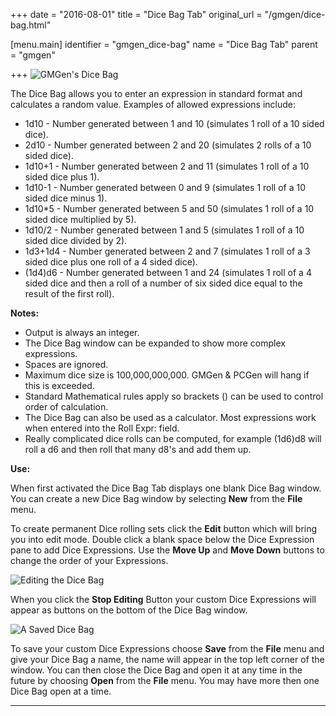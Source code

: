 +++
date = "2016-08-01"
title = "Dice Bag Tab"
original_url = "/gmgen/dice-bag.html"

[menu.main]
    identifier = "gmgen_dice-bag"
    name = "Dice Bag Tab"
    parent = "gmgen"
    
+++
![GMGen's Dice
Bag](../images/gmgen/plugins/dicebag/gmgen_08_dicebagtab.png)

The Dice Bag allows you to enter an expression in standard format and
calculates a random value. Examples of allowed expressions include:

-   1d10 - Number generated between 1 and 10 (simulates 1 roll of a 10
    sided dice).
-   2d10 - Number generated between 2 and 20 (simulates 2 rolls of a 10
    sided dice).
-   1d10+1 - Number generated between 2 and 11 (simulates 1 roll of a 10
    sided dice plus 1).
-   1d10-1 - Number generated between 0 and 9 (simulates 1 roll of a 10
    sided dice minus 1).
-   1d10\*5 - Number generated between 5 and 50 (simulates 1 roll of a
    10 sided dice multiplied by 5).
-   1d10/2 - Number generated between 1 and 5 (simulates 1 roll of a 10
    sided dice divided by 2).
-   1d3+1d4 - Number generated between 2 and 7 (simulates 1 roll of a 3
    sided dice plus one roll of a 4 sided dice).
-   (1d4)d6 - Number generated between 1 and 24 (simulates 1 roll of a 4
    sided dice and then a roll of a number of six sided dice equal to
    the result of the first roll).

**Notes:**

-   Output is always an integer.
-   The Dice Bag window can be expanded to show more
    complex expressions.
-   Spaces are ignored.
-   Maximum dice size is 100,000,000,000. GMGen & PCGen will hang if
    this is exceeded.
-   Standard Mathematical rules apply so brackets () can be used to
    control order of calculation.
-   The Dice Bag can also be used as a calculator. Most expressions work
    when entered into the Roll Expr: field.
-   Really complicated dice rolls can be computed, for example (1d6)d8
    will roll a d6 and then roll that many d8's and add them up.

**Use:**

When first activated the Dice Bag Tab displays one blank Dice Bag
window. You can create a new Dice Bag window by selecting **New** from
the **File** menu.

To create permanent Dice rolling sets click the **Edit** button which
will bring you into edit mode. Double click a blank space below the Dice
Expression pane to add Dice Expressions. Use the **Move Up** and **Move
Down** buttons to change the order of your Expressions.

![Editing the Dice
Bag](../images/gmgen/plugins/dicebag/gmgen_08_edit.png)

When you click the **Stop Editing** Button your custom Dice Expressions
will appear as buttons on the bottom of the Dice Bag window.

![A Saved Dice
Bag](../images/gmgen/plugins/dicebag/gmgen_08_mydicebag.png)

To save your custom Dice Expressions choose **Save** from the **File**
menu and give your Dice Bag a name, the name will appear in the top left
corner of the window. You can then close the Dice Bag and open it at any
time in the future by choosing **Open** from the **File** menu. You may
have more then one Dice Bag open at a time.

------------------------------------------------------------------------



